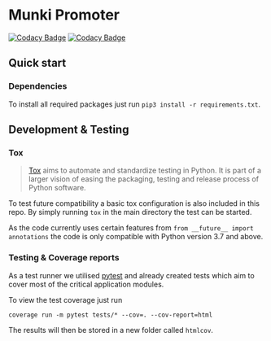 # Munki Promoter
[![Codacy Badge](https://api.codacy.com/project/badge/Coverage/763edf5e399945378a3b8fd649576a6d)](https://www.codacy.com?utm_source=github.com&utm_medium=referral&utm_content=tcinbis/munkipromoter&utm_campaign=Badge_Coverage)
[![Codacy Badge](https://api.codacy.com/project/badge/Grade/763edf5e399945378a3b8fd649576a6d)](https://www.codacy.com?utm_source=github.com&amp;utm_medium=referral&amp;utm_content=tcinbis/munkipromoter&amp;utm_campaign=Badge_Grade)
## Quick start

### Dependencies
To install all required packages just run `pip3 install -r requirements.txt`.


## Development & Testing

### Tox
>[Tox](https://tox.readthedocs.io/en/latest/index.html) aims to automate and standardize testing in Python. 
>It is part of a larger vision of easing the packaging, testing and release process of Python software.

To test future compatibility a basic tox configuration is also included in this repo. By simply running `tox` in the
main directory the test can be started.

As the code currently uses certain features from `from __future__ import annotations` the code is only compatible with 
Python version 3.7 and above.  

### Testing & Coverage reports
As a test runner we utilised [pytest](https://pytest.org) and already created tests which aim to cover most of the
critical application modules.

To view the test coverage just run 

```coverage run -m pytest tests/* --cov=. --cov-report=html```

The results will then be stored in a new folder called `htmlcov`.
